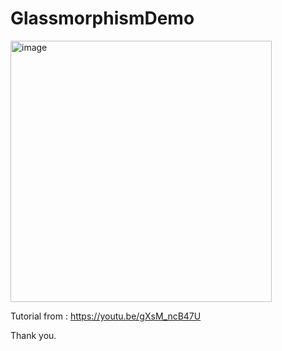 # GlassmorphismDemo

<img width="418" alt="image" src="https://user-images.githubusercontent.com/3993516/213031390-36cee8e7-ee30-4964-8391-611a2b1ba91c.png">

Tutorial from : https://youtu.be/gXsM_ncB47U

Thank you.
